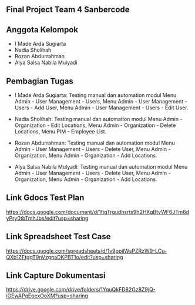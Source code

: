 ## Final Project Team 4 Sanbercode

## Anggota Kelompok

- I Made Arda Sugiarta
- Nadia Sholihah
- Rozan Abdurrahman
- Alya Salsa Nabila Mulyadi

## Pembagian Tugas

- I Made Arda Sugiarta: Testing manual dan automation modul Menu Admin - User Management - Users, Menu Admin - User Management - Users - Add User, Menu Admin - User Management - Users - Edit User.

- Nadia Sholihah: Testing manual dan automation modul Menu Admin - Organization - Edit Locations, Menu Admin - Organization - Delete Locations, Menu PIM - Employee List.

- Rozan Abdurrahman: Testing manual dan automation modul Menu Admin - User Management - Users - Delete User, Menu Admin - Organization, Menu Admin - Organization - Add Locations.

- Alya Salsa Nabila Mulyadi: Testing manual dan automation modul Menu Admin - User Management - Users - Delete User, Menu Admin - Organization, Menu Admin - Organization - Add Locations.

## Link Gdocs Test Plan
https://docs.google.com/document/d/1fiqTrgudhsrts9h2HXgBtvWF6JTm6dyPry0tbTmhJbs/edit?usp=sharing

## Link Spreadsheet Test Case
https://docs.google.com/spreadsheets/d/1v9ppilWsPZRzW9-LCu-QXb1ZFtggT9nVzgnaDKPBT1o/edit?usp=sharing

## Link Capture Dokumentasi
https://drive.google.com/drive/folders/1YquQkFD82Gz8Z9jQ-iGEwAPqEoexOoXM?usp=sharing
